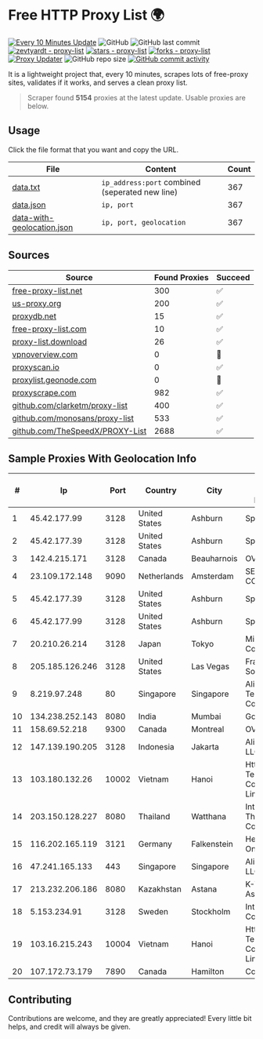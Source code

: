 
# Free HTTP Proxy List 🌍

[![Every 10 Minutes Update](https://github.com/mertguvencli/http-proxy-list/actions/workflows/main.yml/badge.svg?branch=main)](https://github.com/mertguvencli/http-proxy-list/actions/workflows/main.yml)
![GitHub](https://img.shields.io/github/license/mertguvencli/http-proxy-list)
![GitHub last commit](https://img.shields.io/github/last-commit/mertguvencli/http-proxy-list)
[![zevtyardt - proxy-list](https://img.shields.io/static/v1?label=zevtyardt&message=proxy-list&color=blue&logo=github)](https://github.com/zevtyardt/proxy-list "Go to GitHub repo")
[![stars - proxy-list](https://img.shields.io/github/stars/zevtyardt/proxy-list?style=social)](https://github.com/zevtyardt/proxy-list)
[![forks - proxy-list](https://img.shields.io/github/forks/zevtyardt/proxy-list?style=social)](https://github.com/zevtyardt/proxy-list)
[![Proxy Updater](https://github.com/zevtyardt/proxy-list/workflows/Proxy%20Updater/badge.svg)](https://github.com/zevtyardt/proxy-list/actions?query=workflow:"Proxy+Updater")
![GitHub repo size](https://img.shields.io/github/repo-size/zevtyardt/proxy-list)
[![GitHub commit activity](https://img.shields.io/github/commit-activity/m/zevtyardt/proxy-list?logo=commits)](https://github.com/zevtyardt/proxy-list/commits/main)

It is a lightweight project that, every 10 minutes, scrapes lots of free-proxy sites, validates if it works, and serves a clean proxy list.

> Scraper found **5154** proxies at the latest update. Usable proxies are below.

## Usage

Click the file format that you want and copy the URL.

|File|Content|Count|
|----|-------|-----|
|[data.txt](https://raw.githubusercontent.com/mertguvencli/http-proxy-list/main/proxy-list/data.txt)|`ip_address:port` combined (seperated new line)|367|
|[data.json](https://raw.githubusercontent.com/mertguvencli/http-proxy-list/main/proxy-list/data.json)|`ip, port`|367|
|[data-with-geolocation.json](https://raw.githubusercontent.com/mertguvencli/http-proxy-list/main/proxy-list/data-with-geolocation.json)|`ip, port, geolocation`|367|

## Sources

|Source|Found Proxies|Succeed|
|------|-------------|-------|
|[free-proxy-list.net](https://free-proxy-list.net)|300|✅|
|[us-proxy.org](https://www.us-proxy.org)|200|✅|
|[proxydb.net](http://proxydb.net)|15|✅|
|[free-proxy-list.com](https://free-proxy-list.com/?page=&port=&type%5B%5D=http&type%5B%5D=https&up_time=0&search=Search)|10|✅|
|[proxy-list.download](https://www.proxy-list.download/HTTP)|26|✅|
|[vpnoverview.com](https://vpnoverview.com/privacy/anonymous-browsing/free-proxy-servers)|0|🚫|
|[proxyscan.io](https://www.proxyscan.io)|0|✅|
|[proxylist.geonode.com](https://proxylist.geonode.com/api/proxy-list?limit=300&page=1&sort_by=lastChecked&sort_type=desc&protocols=http,https)|0|🚫|
|[proxyscrape.com](https://api.proxyscrape.com/v2/?request=displayproxies&protocol=http&timeout=10000&country=all&ssl=all&anonymity=all)|982|✅|
|[github.com/clarketm/proxy-list](https://raw.githubusercontent.com/clarketm/proxy-list/master/proxy-list-raw.txt)|400|✅|
|[github.com/monosans/proxy-list](https://raw.githubusercontent.com/monosans/proxy-list/main/proxies/http.txt)|533|✅|
|[github.com/TheSpeedX/PROXY-List](https://raw.githubusercontent.com/TheSpeedX/PROXY-List/master/http.txt)|2688|✅|


## Sample Proxies With Geolocation Info

|#|Ip|Port|Country|City|Internet Service Provider|
|-|--|----|-------|----|-------------------------|
|1|45.42.177.99|3128|United States|Ashburn|Sprint|
|2|45.42.177.39|3128|United States|Ashburn|Sprint|
|3|142.4.215.171|3128|Canada|Beauharnois|OVH SAS|
|4|23.109.172.148|9090|Netherlands|Amsterdam|SERVERS-COM|
|5|45.42.177.39|3128|United States|Ashburn|Sprint|
|6|45.42.177.99|3128|United States|Ashburn|Sprint|
|7|20.210.26.214|3128|Japan|Tokyo|Microsoft Corporation|
|8|205.185.126.246|3128|United States|Las Vegas|FranTech Solutions|
|9|8.219.97.248|80|Singapore|Singapore|Alibaba (US) Technology Co., Ltd.|
|10|134.238.252.143|8080|India|Mumbai|Google LLC|
|11|158.69.52.218|9300|Canada|Montreal|OVH SAS|
|12|147.139.190.205|3128|Indonesia|Jakarta|Alibaba.com LLC|
|13|103.180.132.26|10002|Vietnam|Hanoi|Httvserver Technology Company Limited|
|14|203.150.128.227|8080|Thailand|Watthana|Internet Thailand Company Ltd|
|15|116.202.165.119|3121|Germany|Falkenstein|Hetzner Online GmbH|
|16|47.241.165.133|443|Singapore|Singapore|Alibaba.com LLC|
|17|213.232.206.186|8080|Kazakhstan|Astana|K-Tech Astana LLP|
|18|5.153.234.91|3128|Sweden|Stockholm|Inter Connects Inc|
|19|103.16.215.243|10004|Vietnam|Hanoi|Httvserver Technology Company Limited|
|20|107.172.73.179|7890|Canada|Hamilton|ColoCrossing|



## Contributing

Contributions are welcome, and they are greatly appreciated! Every
little bit helps, and credit will always be given.

